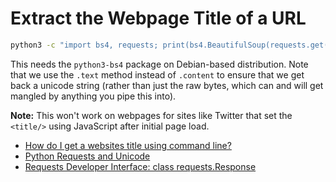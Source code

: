 # Extract the Webpage Title of a URL

```bash
python3 -c "import bs4, requests; print(bs4.BeautifulSoup(requests.get('$URL').text).title.text)"
```

This needs the `python3-bs4` package on Debian-based distribution. Note that we use the `.text` method instead of `.content` to ensure that we get back a unicode string (rather than just the raw bytes, which can and will get mangled by anything you pipe this into).

**Note:** This won't work on webpages for sites like Twitter that set the `<title/>` using JavaScript after initial page load.

* [How do I get a websites title using command line?](https://unix.stackexchange.com/a/563920)
* [Python Requests and Unicode](https://stackoverflow.com/a/12843406)
* [Requests Developer Interface: class requests.Response](https://docs.python-requests.org/en/latest/api/#requests.Response)
